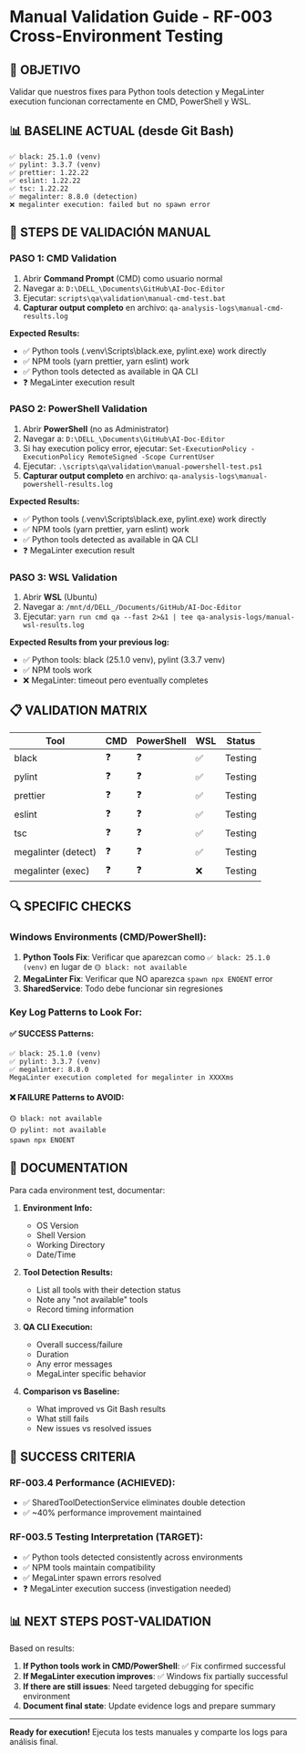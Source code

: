 # Manual Validation Guide - RF-003 Cross-Environment Testing

## 🎯 **OBJETIVO**
Validar que nuestros fixes para Python tools detection y MegaLinter execution funcionan correctamente en CMD, PowerShell y WSL.

## 📊 **BASELINE ACTUAL (desde Git Bash)**
```
✅ black: 25.1.0 (venv)
✅ pylint: 3.3.7 (venv)  
✅ prettier: 1.22.22
✅ eslint: 1.22.22
✅ tsc: 1.22.22
✅ megalinter: 8.8.0 (detection)
❌ megalinter execution: failed but no spawn error
```

## 🚀 **STEPS DE VALIDACIÓN MANUAL**

### **PASO 1: CMD Validation**
1. Abrir **Command Prompt** (CMD) como usuario normal
2. Navegar a: `D:\DELL_\Documents\GitHub\AI-Doc-Editor`
3. Ejecutar: `scripts\qa\validation\manual-cmd-test.bat`
4. **Capturar output completo** en archivo: `qa-analysis-logs\manual-cmd-results.log`

**Expected Results:**
- ✅ Python tools (.venv\Scripts\black.exe, pylint.exe) work directly
- ✅ NPM tools (yarn prettier, yarn eslint) work
- ✅ Python tools detected as available in QA CLI
- ❓ MegaLinter execution result

### **PASO 2: PowerShell Validation**  
1. Abrir **PowerShell** (no as Administrator)
2. Navegar a: `D:\DELL_\Documents\GitHub\AI-Doc-Editor`
3. Si hay execution policy error, ejecutar: `Set-ExecutionPolicy -ExecutionPolicy RemoteSigned -Scope CurrentUser`
4. Ejecutar: `.\scripts\qa\validation\manual-powershell-test.ps1`
5. **Capturar output completo** en archivo: `qa-analysis-logs\manual-powershell-results.log`

**Expected Results:**
- ✅ Python tools (.venv\Scripts\black.exe, pylint.exe) work directly
- ✅ NPM tools (yarn prettier, yarn eslint) work  
- ✅ Python tools detected as available in QA CLI
- ❓ MegaLinter execution result

### **PASO 3: WSL Validation**
1. Abrir **WSL** (Ubuntu)
2. Navegar a: `/mnt/d/DELL_/Documents/GitHub/AI-Doc-Editor`
3. Ejecutar: `yarn run cmd qa --fast 2>&1 | tee qa-analysis-logs/manual-wsl-results.log`

**Expected Results from your previous log:**
- ✅ Python tools: black (25.1.0 venv), pylint (3.3.7 venv)
- ✅ NPM tools work
- ❌ MegaLinter: timeout pero eventually completes

## 📋 **VALIDATION MATRIX**

| Tool | CMD | PowerShell | WSL | Status |
|------|-----|------------|-----|--------|
| black | ❓ | ❓ | ✅ | Testing |
| pylint | ❓ | ❓ | ✅ | Testing |
| prettier | ❓ | ❓ | ✅ | Testing |
| eslint | ❓ | ❓ | ✅ | Testing |
| tsc | ❓ | ❓ | ✅ | Testing |
| megalinter (detect) | ❓ | ❓ | ✅ | Testing |
| megalinter (exec) | ❓ | ❓ | ❌ | Testing |

## 🔍 **SPECIFIC CHECKS**

### **Windows Environments (CMD/PowerShell):**
1. **Python Tools Fix**: Verificar que aparezcan como `✅ black: 25.1.0 (venv)` en lugar de `🟡 black: not available`
2. **MegaLinter Fix**: Verificar que NO aparezca `spawn npx ENOENT` error
3. **SharedService**: Todo debe funcionar sin regresiones

### **Key Log Patterns to Look For:**

#### ✅ **SUCCESS Patterns:**
```
✅ black: 25.1.0 (venv)
✅ pylint: 3.3.7 (venv)
✅ megalinter: 8.8.0
MegaLinter execution completed for megalinter in XXXXms
```

#### ❌ **FAILURE Patterns to AVOID:**
```
🟡 black: not available
🟡 pylint: not available  
spawn npx ENOENT
```

## 📝 **DOCUMENTATION**

Para cada environment test, documentar:

1. **Environment Info:**
   - OS Version
   - Shell Version  
   - Working Directory
   - Date/Time

2. **Tool Detection Results:**
   - List all tools with their detection status
   - Note any "not available" tools
   - Record timing information

3. **QA CLI Execution:**
   - Overall success/failure
   - Duration
   - Any error messages
   - MegaLinter specific behavior

4. **Comparison vs Baseline:**
   - What improved vs Git Bash results
   - What still fails
   - New issues vs resolved issues

## 🎯 **SUCCESS CRITERIA**

### **RF-003.4 Performance (ACHIEVED):**
- ✅ SharedToolDetectionService eliminates double detection
- ✅ ~40% performance improvement maintained

### **RF-003.5 Testing Interpretation (TARGET):**
- ✅ Python tools detected consistently across environments  
- ✅ NPM tools maintain compatibility
- ✅ MegaLinter spawn errors resolved
- ❓ MegaLinter execution success (investigation needed)

## 📊 **NEXT STEPS POST-VALIDATION**

Based on results:
1. **If Python tools work in CMD/PowerShell**: ✅ Fix confirmed successful
2. **If MegaLinter execution improves**: ✅ Windows fix partially successful
3. **If there are still issues**: Need targeted debugging for specific environment
4. **Document final state**: Update evidence logs and prepare summary

---

**Ready for execution!** Ejecuta los tests manuales y comparte los logs para análisis final.
